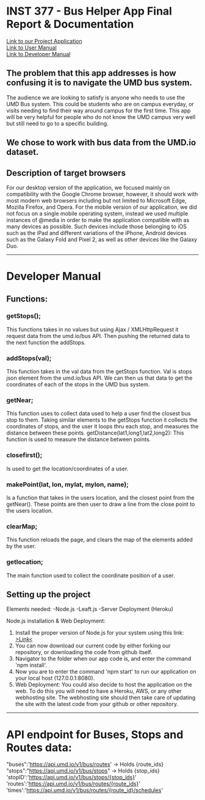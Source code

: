 #  INST 377 - Bus Helper App Final Report & Documentation

[Link to our Project Application](https://inst377group99.herokuapp.com/)  
[Link to User Manual](https://inst377group99.herokuapp.com/doc.html)  
[Link to Developer Manual](#developer-manual)  

<h2>The problem that this app addresses is how confusing it is to navigate the UMD bus system.</h2>

The audience we are looking to satisfy is anyone who needs to use the UMD Bus system. This could be students who are on campus everyday, or visits needing to find their way around campus for the first time. This app will be very helpful for people who do not know the UMD campus very well but still need to go to a specific building.

<h2>We chose to work with bus data from the UMD.io dataset.</h2>

<h2>Description of target browsers</h2>

For our desktop version of the application, we focused mainly on compatibility with the Google Chrome browser, however, it should work with most modern web browsers including but not limited to Microsoft Edge, Mozilla Firefox, and Opera. For the mobile version of our application, we did not focus on a single mobile operating system, instead we used multiple instances of @media in order to make the application compatible with as many devices as possible. Such devices include those belonging to iOS such as the iPad and different variations of the iPhone, Android devices such as the Galaxy Fold and Pixel 2, as well as other devices like the Galaxy Duo.

--------------------
# Developer Manual
<h2>Functions:</h2> 
<h3>getStops();</h3> 
This functions takes in no values but using Ajax / XMLHttpRequest it request data from the umd.io/bus API. Then pushing the returned data to the next function the addStops.
<h3>addStops(val); </h3>
This function takes in the val data from the getStops function. Val is stops json element from the umd.io/bus API. We can then us that data to get the coordinates of each of the stops in the UMD bus system.
<h3>getNear;</h3>
This function uses to collect data used to help a user find the closest bus stop to them. Taking similar elements to the getStops function it collects the coordinates of stops, and the user it loops thru each stop, and measures the distance between these points.
getDistance(lat1,long1,lat2,long2):
This function is used to measure the distance between points.
<h3>closefirst();</h3>
Is used to get the location/coordinates of a user.
<h3>makePoint(lat, lon, mylat, mylon, name);</h3>
Is a function that takes in the users location, and the closest point from the getNear(). These points are then user to draw a line from the close point to the users location.
<h3>clearMap;</h3>
This function reloads the page, and clears the map of the elements added by the user.
<h3>getlocation;</h3>
The main function used to collect the coordinate position of a user.

<h2>Setting up the project</h2>
Elements needed:
-Node.js
-Leaft.js
-Server Deployment (Heroku)

Node.js installation & Web Deployment:
1. Install the proper version of Node.js for your system using this link: [>Link<](https://nodejs.org/en/download/)
2. You can now download our current code by either forking our repository, or downloading the code from github itself.
3. Navigator to the folder when our app code is, and enter the command 'npm install'.
4. Now you are to enter the command 'npm start' to run our application on your local host (127.0.0.1:8080).
5. Web Deployment: You could also decide to host the application on the web. To do this you will need to have a Heroku, AWS, or any other webhosting site.
The webhosting site should then take care of updating the site with the latest code from your github or other repository.

--------------------
# API endpoint for Buses, Stops and Routes data:
"buses":'https://api.umd.io/v1/bus/routes' -> Holds {route_ids}
"stops":"https://api.umd.io/v1/bus/stops" -> Holds {stop_ids}
'stopID':'https://api.umd.io/v1/bus/stops/{stop_ids}'
'routes':'https://api.umd.io/v1/bus/routes/{route_ids}'
'times':'https://api.umd.io/v1/bus/routes/{route_id}/schedules'
